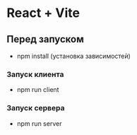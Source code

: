 # React + Vite

## Перед запуском

- npm install (установка зависимостей)

### Запуск клиента

- npm run client

### Запуск сервера

- npm run server
